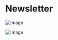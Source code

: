 # Newsletter


![image](https://user-images.githubusercontent.com/93362760/143245102-0dd2338c-e0aa-4218-9092-0cd4481bb0ee.png)

![image](https://user-images.githubusercontent.com/93362760/143245024-7539db9b-d725-4e8b-ad1b-4cd1138d5e1e.png)
